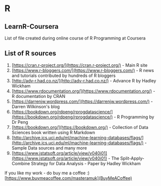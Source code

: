 # R

## LearnR-Coursera
List of file created during online course of R Programming at Coursera

## List of R sources
1. [https://cran.r-project.org/](https://cran.r-project.org/) - Main R site
2. [https://www.r-bloggers.com/](https://www.r-bloggers.com/) - R news and tutorials contributed by hundreds of R bloggers
3. [http://adv-r.had.co.nz/](http://adv-r.had.co.nz/) - Advance R by Hadley Wickham
4. [https://www.rdocumentation.org/](https://www.rdocumentation.org/) - R documentation by CRAN
5. [https://darrenjw.wordpress.com/](https://darrenjw.wordpress.com/) - Darren Wilkinson's blog
6. [https://bookdown.org/rdpeng/rprogdatascience/](https://bookdown.org/rdpeng/rprogdatascience/) - R Programming by Dr Peng
7. [https://bookdown.org/](https://bookdown.org/) - Collection of Data Sciences book written using R Markdown
8. [http://archive.ics.uci.edu/ml/machine-learning-databases/flags/](http://archive.ics.uci.edu/ml/machine-learning-databases/flags/) - Sample Data sources and many more
9. [https://www.jstatsoft.org/article/view/v040i01](https://www.jstatsoft.org/article/view/v040i01) - The Split-Apply-Combine Strategy for Data Analysis - Paper by Hadley Wickham

If you like my work - do buy me a coffee :)
[https://www.buymeacoffee.com/masteramuk](BuyMeACoffee)

